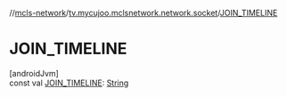//[mcls-network](../../index.md)/[tv.mycujoo.mclsnetwork.network.socket](index.md)/[JOIN_TIMELINE](-j-o-i-n_-t-i-m-e-l-i-n-e.md)

# JOIN_TIMELINE

[androidJvm]\
const val [JOIN_TIMELINE](-j-o-i-n_-t-i-m-e-l-i-n-e.md): [String](https://kotlinlang.org/api/latest/jvm/stdlib/kotlin/-string/index.html)
